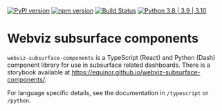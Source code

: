 [![PyPI version](https://badge.fury.io/py/webviz-subsurface-components.svg)](https://badge.fury.io/py/webviz-subsurface-components)
[![npm version](https://badge.fury.io/js/%40webviz%2Fsubsurface-components.svg)](https://badge.fury.io/js/%40webviz%2Fsubsurface-components)
[![Build Status](https://github.com/equinor/webviz-subsurface-components/workflows/webviz-subsurface-components/badge.svg)](https://github.com/equinor/webviz-subsurface-components/actions?query=branch%3Amaster)
[![Python 3.8 | 3.9 | 3.10](https://img.shields.io/badge/python-3.8%20|%203.9%20|%203.10-blue.svg)](https://www.python.org/)

# Webviz subsurface components

`webviz-subsurface-components` is a TypeScript (React) and Python (Dash) component library for use in subsurface related dashboards.
There is a storybook available at https://equinor.github.io/webviz-subsurface-components/.

For language specific details, see the documentation in `/typescript` or `/python`.
